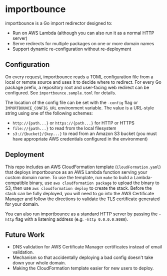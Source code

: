 # importbounce

importbounce is a Go import redirector designed to:

* Run on AWS Lambda (although you can also run it as a normal HTTP server)
* Serve redirects for multiple packages on one or more domain names
* Support dynamic re-configuration without re-deployment

## Configuration

On every request, importbounce reads a TOML configuration file from a local or
remote source and uses it to decide where to redirect. For every Go package
prefix, a repository root and user-facing web redirect can be configured. See
`importbounce.sample.toml` for details.

The location of the config file can be set with the `-config` flag or
`IMPORTBOUNCE_CONFIG_URL` environment variable. The value is a URL-style string
using one of the following schemes:

* `http://{path...}` or `https://{path...}` for HTTP or HTTPS
* `file://{path...}` to read from the local filesystem
* `s3://{bucket}/{key...}` to read from an Amazon S3 bucket (you must have
  appropriate AWS credentials configured in the environment)

## Deployment

This repo includes an AWS CloudFormation template (`CloudFormation.yaml`) that
deploys importbounce as an AWS Lambda function serving your custom domain name.
To use the template, run `make` to build a Lambda-compatible binary, use `aws
cloudformation package` to upload the binary to S3, then use `aws
cloudformation deploy` to create the stack. Before the stack can be fully
deployed, you will need to go into the AWS Certificate Manager and follow the
directions to validate the TLS certificate generated for your domain.

You can also run importbounce as a standard HTTP server by passing the `-http`
flag with a listening address (e.g. `-http 0.0.0.0:8080`).

## Future Work

* DNS validation for AWS Certificate Manager certificates instead of email
  validation.
* Mechanism so that accidentally deploying a bad config doesn't take down your
  whole domain.
* Making the CloudFormation template easier for new users to deploy.
